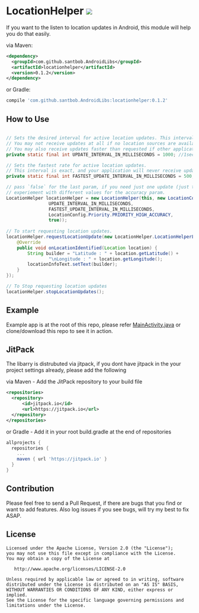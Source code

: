 # LocationHelper [![](https://jitpack.io/v/santbob/AndroidLibs.svg)](https://jitpack.io/#santbob/AndroidLibs)

If you want to the listen to location updates in Android, this module will help you do that easily.

via Maven:
```xml
<dependency>
  <groupId>com.github.santbob.AndroidLibs</groupId>
  <artifactId>locationhelper</artifactId>
  <version>0.1.2</version>
</dependency>
```
or Gradle:
```groovy
compile 'com.github.santbob.AndroidLibs:locationhelper:0.1.2'
```
## How to Use

```java

// Sets the desired interval for active location updates. This interval is inexact. 
// You may not receive updates at all if no location sources are available, or you may receive them slower than requested. 
// You may also receive updates faster than requested if other applications are requesting location at a faster interval.
private static final int UPDATE_INTERVAL_IN_MILLISECONDS = 1000; //1sec

// Sets the fastest rate for active location updates. 
// This interval is exact, and your application will never receive updates faster than this value.
private static final int FASTEST_UPDATE_INTERVAL_IN_MILLISECONDS = 500; // half a sec

// pass `false` for the last param, if you need just one update (just to get current location), in that case dont need to call stopLocationUpdates.
// experiement with different values for the accuracy param.
LocationHelper locationHelper = new LocationHelper(this, new LocationConfig(
                UPDATE_INTERVAL_IN_MILLISECONDS, 
                FASTEST_UPDATE_INTERVAL_IN_MILLISECONDS, 
                LocationConfig.Priority.PRIORITY_HIGH_ACCURACY, 
                true));
                
// To start requesting location updates.
locationHelper.requestLocationUpdate(new LocationHelper.LocationHelperListener() {
    @Override
    public void onLocationIdentified(Location location) {
        String builder = "Latitude : " + location.getLatitude() +
                "\nLongitude : " + location.getLongitude();
        locationInfoText.setText(builder);
    }
});

// To Stop requesting location updates
locationHelper.stopLocationUpdates();
```        
## Example

Example app is at the root of this repo, please refer [MainActivity.java](app/src/main/java/com/santbob/androidlibs_sampleapp/MainActivity.java) or clone/download this repo to see it in action.

## JitPack

The libarry is distrubuted via jitpack, if you dont have jitpack in the your project settings already, please add the following

via Maven - Add the JitPack repository to your build file 
```xml
<repositories>
  <repository>
      <id>jitpack.io</id>
      <url>https://jitpack.io</url>
  </repository>
</repositories>
```
or Gradle - Add it in your root build.gradle at the end of repositories
```groovy
allprojects {
  repositories {
    ...
    maven { url 'https://jitpack.io' }
  }
}
```

## Contribution
Please feel free to send a Pull Request, if there are bugs that you find or want to add features. Also log issues if you see bugs, will try my best to fix ASAP.

## License

    Licensed under the Apache License, Version 2.0 (the "License");
    you may not use this file except in compliance with the License.
    You may obtain a copy of the License at

       http://www.apache.org/licenses/LICENSE-2.0

    Unless required by applicable law or agreed to in writing, software
    distributed under the License is distributed on an "AS IS" BASIS,
    WITHOUT WARRANTIES OR CONDITIONS OF ANY KIND, either express or implied.
    See the License for the specific language governing permissions and
    limitations under the License.
